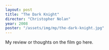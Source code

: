 ```yaml
---
layout: post
title: "The Dark Knight"
director: "Christopher Nolan"
year: 2008
poster: "/assets/img/mp/the-dark-knight.jpg"
---
```


My review or thoughts on the film go here.
